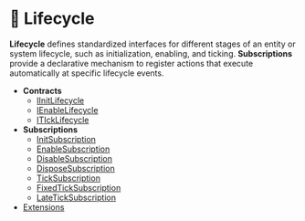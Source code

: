 # 🧩 Lifecycle

**Lifecycle** defines standardized interfaces for different stages of an entity or system lifecycle, such as
initialization, enabling, and ticking. **Subscriptions** provide a declarative mechanism to register actions that
execute automatically at specific lifecycle events.

- **Contracts**
    - [IInitLifecycle](Sources/IInitLifecycle.md) <!-- + -->
    - [IEnableLifecycle](Sources/IEnableLifecycle.md) <!-- + -->
    - [ITIckLifecycle](Sources/ITickLifecycle.md) <!-- + -->
- **Subscriptions**
    - [InitSubscription](Subscriptions/InitSubscription.md)
    - [EnableSubscription](Subscriptions/EnableSubscription.md)
    - [DisableSubscription](Subscriptions/DisableSubscription.md)
    - [DisposeSubscription](Subscriptions/DisposeSubscription.md)
    - [TickSubscription](Subscriptions/TickSubscription.md)
    - [FixedTickSubscription](Subscriptions/FixedTickSubscription.md)
    - [LateTickSubscription](Subscriptions/LateTickSubscription.md)
- [Extensions](Extensions.md)